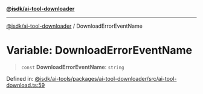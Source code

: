 [**@isdk/ai-tool-downloader**](../README.md)

***

[@isdk/ai-tool-downloader](../globals.md) / DownloadErrorEventName

# Variable: DownloadErrorEventName

> `const` **DownloadErrorEventName**: `string`

Defined in: [@isdk/ai-tools/packages/ai-tool-downloader/src/ai-tool-download.ts:59](https://github.com/isdk/ai-tool-download.js/blob/05bb53b628f06761f19ed5d6dbc02c381e992ef5/src/ai-tool-download.ts#L59)
